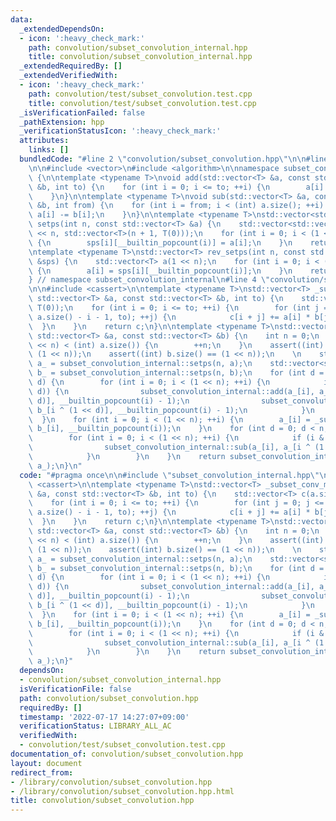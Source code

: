 ```yaml
---
data:
  _extendedDependsOn:
  - icon: ':heavy_check_mark:'
    path: convolution/subset_convolution_internal.hpp
    title: convolution/subset_convolution_internal.hpp
  _extendedRequiredBy: []
  _extendedVerifiedWith:
  - icon: ':heavy_check_mark:'
    path: convolution/test/subset_convolution.test.cpp
    title: convolution/test/subset_convolution.test.cpp
  _isVerificationFailed: false
  _pathExtension: hpp
  _verificationStatusIcon: ':heavy_check_mark:'
  attributes:
    links: []
  bundledCode: "#line 2 \"convolution/subset_convolution.hpp\"\n\n#line 2 \"convolution/subset_convolution_internal.hpp\"\
    \n\n#include <vector>\n#include <algorithm>\n\nnamespace subset_convolution_internal\
    \ {\n\ntemplate <typename T>\nvoid add(std::vector<T> &a, const std::vector<T>\
    \ &b, int to) {\n    for (int i = 0; i <= to; ++i) {\n        a[i] += b[i];\n\
    \    }\n}\n\ntemplate <typename T>\nvoid sub(std::vector<T> &a, const std::vector<T>\
    \ &b, int from) {\n    for (int i = from; i < (int) a.size(); ++i) {\n       \
    \ a[i] -= b[i];\n    }\n}\n\ntemplate <typename T>\nstd::vector<std::vector<T>>\
    \ setps(int n, const std::vector<T> &a) {\n    std::vector<std::vector<T>> sps(1\
    \ << n, std::vector<T>(n + 1, T(0)));\n    for (int i = 0; i < (1 << n); ++i)\
    \ {\n        sps[i][__builtin_popcount(i)] = a[i];\n    }\n    return sps;\n}\n\
    \ntemplate <typename T>\nstd::vector<T> rev_setps(int n, const std::vector<std::vector<T>>\
    \ &sps) {\n    std::vector<T> a(1 << n);\n    for (int i = 0; i < (1 << n); ++i)\
    \ {\n        a[i] = sps[i][__builtin_popcount(i)];\n    }\n    return a;\n}\n\n\
    } // namespace subset_convolution_internal\n#line 4 \"convolution/subset_convolution.hpp\"\
    \n\n#include <cassert>\n\ntemplate <typename T>\nstd::vector<T> _subset_conv_mul(const\
    \ std::vector<T> &a, const std::vector<T> &b, int to) {\n    std::vector<T> c(a.size(),\
    \ T(0));\n    for (int i = 0; i <= to; ++i) {\n        for (int j = 0; j <= std::min((int)\
    \ a.size() - i - 1, to); ++j) {\n            c[i + j] += a[i] * b[j];\n      \
    \  }\n    }\n    return c;\n}\n\ntemplate <typename T>\nstd::vector<T> subset_convolution(const\
    \ std::vector<T> &a, const std::vector<T> &b) {\n    int n = 0;\n    while ((1\
    \ << n) < (int) a.size()) {\n        ++n;\n    }\n    assert((int) a.size() ==\
    \ (1 << n));\n    assert((int) b.size() == (1 << n));\n    \n    std::vector<std::vector<T>>\
    \ a_ = subset_convolution_internal::setps(n, a);\n    std::vector<std::vector<T>>\
    \ b_ = subset_convolution_internal::setps(n, b);\n    for (int d = 0; d < n; ++\
    \ d) {\n        for (int i = 0; i < (1 << n); ++i) {\n            if (i & (1 <<\
    \ d)) {\n                subset_convolution_internal::add(a_[i], a_[i ^ (1 <<\
    \ d)], __builtin_popcount(i) - 1);\n                subset_convolution_internal::add(b_[i],\
    \ b_[i ^ (1 << d)], __builtin_popcount(i) - 1);\n            }\n        }\n  \
    \  }\n    for (int i = 0; i < (1 << n); ++i) {\n        a_[i] = _subset_conv_mul(a_[i],\
    \ b_[i], __builtin_popcount(i));\n    }\n    for (int d = 0; d < n; ++ d) {\n\
    \        for (int i = 0; i < (1 << n); ++i) {\n            if (i & (1 << d)) {\n\
    \                subset_convolution_internal::sub(a_[i], a_[i ^ (1 << d)], __builtin_popcount(i));\n\
    \            }\n        }\n    }\n    return subset_convolution_internal::rev_setps(n,\
    \ a_);\n}\n"
  code: "#pragma once\n\n#include \"subset_convolution_internal.hpp\"\n\n#include\
    \ <cassert>\n\ntemplate <typename T>\nstd::vector<T> _subset_conv_mul(const std::vector<T>\
    \ &a, const std::vector<T> &b, int to) {\n    std::vector<T> c(a.size(), T(0));\n\
    \    for (int i = 0; i <= to; ++i) {\n        for (int j = 0; j <= std::min((int)\
    \ a.size() - i - 1, to); ++j) {\n            c[i + j] += a[i] * b[j];\n      \
    \  }\n    }\n    return c;\n}\n\ntemplate <typename T>\nstd::vector<T> subset_convolution(const\
    \ std::vector<T> &a, const std::vector<T> &b) {\n    int n = 0;\n    while ((1\
    \ << n) < (int) a.size()) {\n        ++n;\n    }\n    assert((int) a.size() ==\
    \ (1 << n));\n    assert((int) b.size() == (1 << n));\n    \n    std::vector<std::vector<T>>\
    \ a_ = subset_convolution_internal::setps(n, a);\n    std::vector<std::vector<T>>\
    \ b_ = subset_convolution_internal::setps(n, b);\n    for (int d = 0; d < n; ++\
    \ d) {\n        for (int i = 0; i < (1 << n); ++i) {\n            if (i & (1 <<\
    \ d)) {\n                subset_convolution_internal::add(a_[i], a_[i ^ (1 <<\
    \ d)], __builtin_popcount(i) - 1);\n                subset_convolution_internal::add(b_[i],\
    \ b_[i ^ (1 << d)], __builtin_popcount(i) - 1);\n            }\n        }\n  \
    \  }\n    for (int i = 0; i < (1 << n); ++i) {\n        a_[i] = _subset_conv_mul(a_[i],\
    \ b_[i], __builtin_popcount(i));\n    }\n    for (int d = 0; d < n; ++ d) {\n\
    \        for (int i = 0; i < (1 << n); ++i) {\n            if (i & (1 << d)) {\n\
    \                subset_convolution_internal::sub(a_[i], a_[i ^ (1 << d)], __builtin_popcount(i));\n\
    \            }\n        }\n    }\n    return subset_convolution_internal::rev_setps(n,\
    \ a_);\n}"
  dependsOn:
  - convolution/subset_convolution_internal.hpp
  isVerificationFile: false
  path: convolution/subset_convolution.hpp
  requiredBy: []
  timestamp: '2022-07-17 14:27:07+09:00'
  verificationStatus: LIBRARY_ALL_AC
  verifiedWith:
  - convolution/test/subset_convolution.test.cpp
documentation_of: convolution/subset_convolution.hpp
layout: document
redirect_from:
- /library/convolution/subset_convolution.hpp
- /library/convolution/subset_convolution.hpp.html
title: convolution/subset_convolution.hpp
---
```

